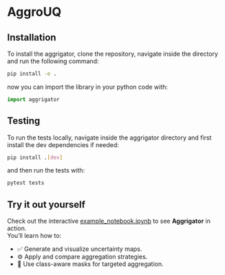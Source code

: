 # AggroUQ

## Installation

To install the aggrigator, clone the repository, navigate inside the directory and run the following command:

```bash
pip install -e .
```

now you can import the library in your python code with:

```python
import aggrigator
```

## Testing

To run the tests locally, navigate inside the aggrigator directory and first install the dev dependencies if needed:

```bash
pip install .[dev]
```

and then run the tests with:

```bash
pytest tests
```

## Try it out yourself

Check out the interactive [example_notebook.ipynb](example_notebook.ipynb) to see **Aggrigator** in action.  
You’ll learn how to:

- ✅ Generate and visualize uncertainty maps.  
- ⚙️ Apply and compare aggregation strategies.  
- 🧠 Use class-aware masks for targeted aggregation.